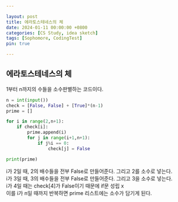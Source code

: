 ```yaml
---

layout: post
title: 에라토스테네스의 체
date: 2024-01-11 00:00:00 +0800
categories: [CS Study, idea sketch]
tags: [Sophomore, CodingTest]
pin: true

---
```


## 에라토스테네스의 체

1부터 n까지의 수들을 소수판별하는 코드이다. 

```python
n = int(input())
check = [False, False] + [True]*(n-1) 
prime = []

for i in range(2,n+1):
    if check[i]:
        prime.append(i)
        for j in range(i+1,n+1):
            if j%i == 0:
                check[j] = False

print(prime)
```

i가 2일 때, 2의 배수들을 전부 False로 만들어준다. 그리고 2를 소수로 넣는다.  
i가 3일 때, 3의 배수들을 전부 False로 만들어준다. 그리고 3을 소수로 넣는다.  
i가 4일 때는 check[4]가 False이기 때문에 if문 성립 x  
이를 i가 n일 때까지 반복하면 prime 리스트에는 소수가 담기게 된다.
